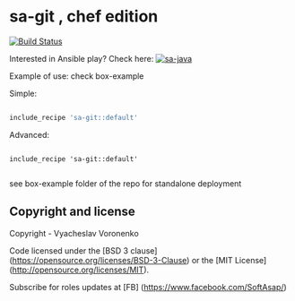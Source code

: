 sa-git , chef edition
=====================

[![Build Status](https://travis-ci.org/softasap/sa-git-chef.svg?branch=master)](https://travis-ci.org/softasap/sa-git-chef)

Interested in Ansible play? Check here: [![sa-java](https://img.shields.io/badge/ansible--galaxy-sa--git-blue.svg)](https://github.com/softasap/sa-git)

Example of use: check box-example

Simple:

```ruby

include_recipe 'sa-git::default'

```


Advanced:

```

include_recipe 'sa-git::default'


```


see box-example folder of the repo for standalone deployment


Copyright and license
---------------------

Copyright - Vyacheslav Voronenko

Code licensed under the [BSD 3 clause] (https://opensource.org/licenses/BSD-3-Clause) or the [MIT License] (http://opensource.org/licenses/MIT).

Subscribe for roles updates at [FB] (https://www.facebook.com/SoftAsap/)
